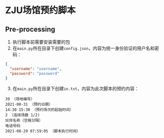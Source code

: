 # ZJU场馆预约脚本
## Pre-processing

1. 执行脚本前需要安装需要的包
2. 在`main.py`所在目录下创建`config.json`，内容为统一身份验证的用户名和密码：
```json
{
  "username": "username",
  "password": "password"
}
```
3. 在`main.py`所在目录下创建`in.txt`，内容为此次脚本的预约内容：
```
39 （场地编号）
2021-08-31 （预约日期）
14:30 15:30 （预约场次的起始时间）
2 （连续场数 1/2)
伙伴名称（空格分隔）
电话号码
2021-08-29 07:59:05 （脚本执行时间）
```